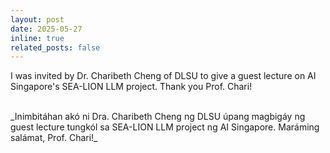 ```yaml
---
layout: post
date: 2025-05-27
inline: true
related_posts: false
---
```


I was invited by Dr. Charibeth Cheng of DLSU to give a guest lecture on AI Singapore's SEA-LION LLM project. Thank you Prof. Chari!

<br>
<span class="filipino-text">_Inimbitáhan akó ni Dra. Charibeth Cheng ng DLSU úpang magbigáy ng guest lecture tungkól sa SEA-LION LLM project ng AI Singapore. Maráming salámat, Prof. Chari!_</span>
